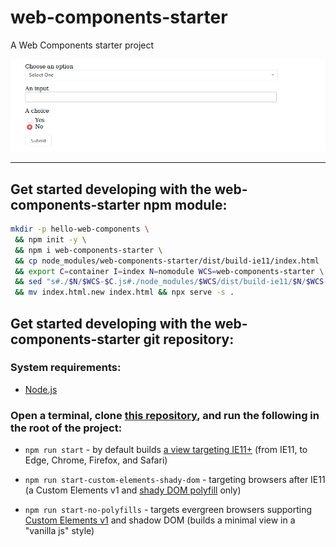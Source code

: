 web-components-starter
======

A Web Components starter project

[![web-components-starter-screenshot](https://raw.githubusercontent.com/kherrick/web-components-starter/master/assets/web-components-starter-screenshot.png)](https://kherrick.github.io/web-components-starter/)

---

## Get started developing with the web-components-starter npm module:

```bash
mkdir -p hello-web-components \
 && npm init -y \
 && npm i web-components-starter \
 && cp node_modules/web-components-starter/dist/build-ie11/index.html ./ \
 && export C=container I=index N=nomodule WCS=web-components-starter \
 && sed "s#./$N/$WCS-$C.js#./node_modules/$WCS/dist/build-ie11/$N/$WCS-$C.js#g" ./$I.html > $I.html.new \
 && mv index.html.new index.html && npx serve -s .
```

## Get started developing with the web-components-starter git repository:

### System requirements:

  * [Node.js](https://nodejs.org/)

### Open a terminal, clone [this repository](https://github.com/kherrick/web-components-starter/), and run the following in the root of the project:

  * `npm run start` - by default builds [a view targeting IE11+](https://kherrick.github.io/web-components-starter/) (from IE11, to Edge, Chrome, Firefox, and Safari)

  * `npm run start-custom-elements-shady-dom` - targeting browsers after IE11 (a Custom Elements v1 and [shady DOM polyfill](https://www.polymer-project.org/blog/shadydom) only)

  * `npm run start-no-polyfills` - targets evergreen browsers supporting [Custom Elements v1](https://developers.google.com/web/fundamentals/web-components/customelements) and shadow DOM (builds a minimal view in a "vanilla js" style)
